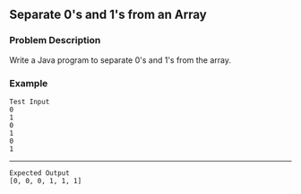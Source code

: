 ## Separate 0's and 1's from an Array

### Problem Description
Write a Java program to separate 0's and 1's from the array.

### Example
    Test Input
    0
    1
    0
    1
    0
    1
----
    Expected Output
    [0, 0, 0, 1, 1, 1]